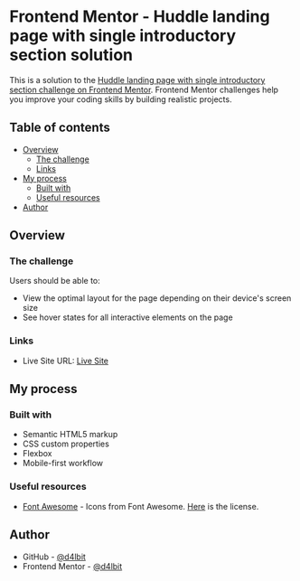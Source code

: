 # Frontend Mentor - Huddle landing page with single introductory section solution

This is a solution to the [Huddle landing page with single introductory section challenge on Frontend Mentor](https://www.frontendmentor.io/challenges/huddle-landing-page-with-a-single-introductory-section-B_2Wvxgi0). Frontend Mentor challenges help you improve your coding skills by building realistic projects. 

## Table of contents

- [Overview](#overview)
  - [The challenge](#the-challenge)
  - [Links](#links)
- [My process](#my-process)
  - [Built with](#built-with)
  - [Useful resources](#useful-resources)
- [Author](#author)

## Overview

### The challenge

Users should be able to:

- View the optimal layout for the page depending on their device's screen size
- See hover states for all interactive elements on the page

### Links

- Live Site URL: [Live Site](https://d4lbit.github.io/femlandingpage/)

## My process

### Built with

- Semantic HTML5 markup
- CSS custom properties
- Flexbox
- Mobile-first workflow

### Useful resources

- [Font Awesome](https://fontawesome.com/) - Icons from Font Awesome. [Here](https://fontawesome.com/license) is the license.

## Author

- GitHub - [@d4lbit](https://www.github.com/d4lbit)
- Frontend Mentor - [@d4lbit](https://www.frontendmentor.io/profile/d4lbit)
